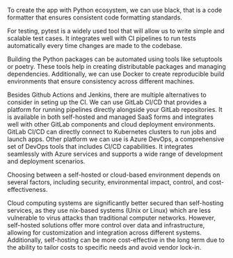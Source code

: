 To create the app with Python ecosystem, we can use black, that is a code formatter that ensures consistent code formatting standards.

For testing, pytest is a widely used tool that will allow us to write simple and scalable test cases.
It integrates well with CI pipelines to run tests automatically every time changes are made to the codebase.

Building the Python packages can be automated using tools like setuptools or poetry. These tools help in creating distributable packages and managing dependencies. Additionally, we can use Docker to create reproducible build environments that ensure consistency across different machines.

Besides Github Actions and Jenkins, there are multiple alternatives to consider in seting up the CI. We can use GitLab CI/CD that provides a platform for running pipelines directly alongside your GitLab repositories. It is available in both self-hosted and managed SaaS forms and integrates well with other GitLab components and cloud deployment environments. GitLab CI/CD can directly connect to Kubernetes clusters to run jobs and launch apps. Other platform we can use is Azure DevOps, a comprehensive set of DevOps tools that includes CI/CD capabilities. It integrates seamlessly with Azure services and supports a wide range of development and deployment scenarios.

Choosing between a self-hosted or cloud-based environment depends on several factors, including security, environmental impact, control, and cost-effectiveness.

Cloud computing systems are significantly better secured than self-hosting services, as they use nix-based systems (Unix or Linux) which are less vulnerable to virus attacks than traditional computer networks.
However, self-hosted solutions offer more control over data and infrastructure, allowing for customization and integration across different systems.
Additionally, self-hosting can be more cost-effective in the long term due to the ability to tailor costs to specific needs and avoid vendor lock-in.
